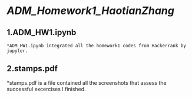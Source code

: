 # *ADM_Homework1_HaotianZhang*

## 1.ADM_HW1.ipynb
    *ADM_HW1.ipynb integrated all the homework1 codes from Hackerrank by jupyter.

## 2.stamps.pdf
   *stamps.pdf is a file contained all the screenshots that assess the successful excercises I finished.
